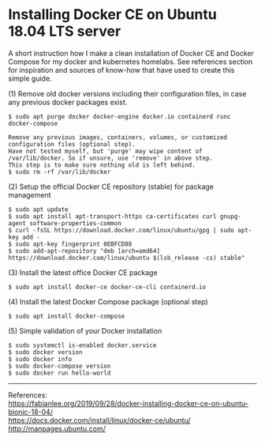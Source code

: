 # Installing Docker CE on Ubuntu 18.04 LTS server
A short instruction how I make a clean installation of Docker CE and Docker Compose for my docker and kubernetes homelabs. See references section for inspiration and sources of know-how that have used to create this simple guide.  

(1) Remove old docker versions including their configuration files, in case any previous docker packages exist.  

    $ sudo apt purge docker docker-engine docker.io containerd runc docker-compose  

    Remove any previous images, containers, volumes, or customized configuration files (optional step).  
    Have not tested myself, but 'purge' may wipe content of /var/lib/docker. So if unsure, use 'remove' in above step.  
    This step is to make sure nothing old is left behind.  
    $ sudo rm -rf /var/lib/docker

(2) Setup the official Docker CE repository (stable) for package management  

    $ sudo apt update  
    $ sudo apt install apt-transport-https ca-certificates curl gnupg-agent software-properties-common  
    $ curl -fsSL https://download.docker.com/linux/ubuntu/gpg | sudo apt-key add -  
    $ sudo apt-key fingerprint 0EBFCD88  
    $ sudo add-apt-repository "deb [arch=amd64] https://download.docker.com/linux/ubuntu $(lsb_release -cs) stable"  

(3) Install the latest office Docker CE package  

    $ sudo apt install docker-ce docker-ce-cli containerd.io  
    
(4) Install the latest Docker Compose package (optional step)

    $ sudo apt install docker-compose  
    
(5) Simple validation of your Docker installation

    $ sudo systemctl is-enabled docker.service  
    $ sudo docker version
    $ sudo docker info
    $ sudo docker-compose version
    $ sudo docker run hello-world

---
References:  
https://fabianlee.org/2019/09/28/docker-installing-docker-ce-on-ubuntu-bionic-18-04/  
https://docs.docker.com/install/linux/docker-ce/ubuntu/  
http://manpages.ubuntu.com/  
